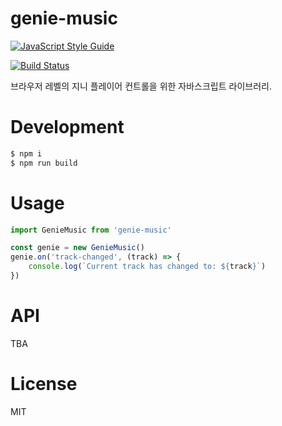 # genie-music
[![JavaScript Style Guide](https://cdn.rawgit.com/standard/standard/master/badge.svg)](https://github.com/standard/standard)

[![Build Status](https://travis-ci.org/mskims/genie-music.svg?branch=master)](https://travis-ci.org/mskims/genie-music)


브라우저 레벨의 지니 플레이어 컨트롤을 위한 자바스크립트 라이브러리.

# Development
```bash
$ npm i
$ npm run build 
```

# Usage
```javascript
import GenieMusic from 'genie-music'

const genie = new GenieMusic()
genie.on('track-changed', (track) => {
    console.log(`Current track has changed to: ${track}`)
})
```

# API
TBA

# License
MIT